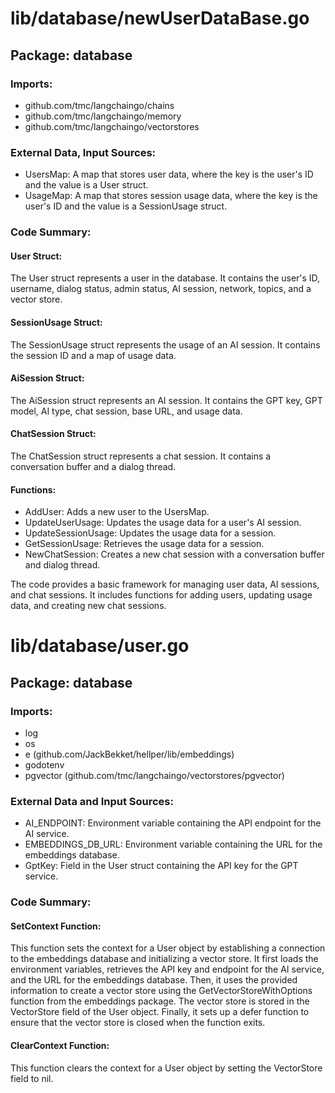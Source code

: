 # lib/database/newUserDataBase.go  
## Package: database  
  
### Imports:  
  
- github.com/tmc/langchaingo/chains  
- github.com/tmc/langchaingo/memory  
- github.com/tmc/langchaingo/vectorstores  
  
### External Data, Input Sources:  
  
- UsersMap: A map that stores user data, where the key is the user's ID and the value is a User struct.  
- UsageMap: A map that stores session usage data, where the key is the user's ID and the value is a SessionUsage struct.  
  
### Code Summary:  
  
#### User Struct:  
  
The User struct represents a user in the database. It contains the user's ID, username, dialog status, admin status, AI session, network, topics, and a vector store.  
  
#### SessionUsage Struct:  
  
The SessionUsage struct represents the usage of an AI session. It contains the session ID and a map of usage data.  
  
#### AiSession Struct:  
  
The AiSession struct represents an AI session. It contains the GPT key, GPT model, AI type, chat session, base URL, and usage data.  
  
#### ChatSession Struct:  
  
The ChatSession struct represents a chat session. It contains a conversation buffer and a dialog thread.  
  
#### Functions:  
  
- AddUser: Adds a new user to the UsersMap.  
- UpdateUserUsage: Updates the usage data for a user's AI session.  
- UpdateSessionUsage: Updates the usage data for a session.  
- GetSessionUsage: Retrieves the usage data for a session.  
- NewChatSession: Creates a new chat session with a conversation buffer and dialog thread.  
  
The code provides a basic framework for managing user data, AI sessions, and chat sessions. It includes functions for adding users, updating usage data, and creating new chat sessions.  
  
# lib/database/user.go  
## Package: database  
  
### Imports:  
  
- log  
- os  
- e (github.com/JackBekket/hellper/lib/embeddings)  
- godotenv  
- pgvector (github.com/tmc/langchaingo/vectorstores/pgvector)  
  
### External Data and Input Sources:  
  
- AI_ENDPOINT: Environment variable containing the API endpoint for the AI service.  
- EMBEDDINGS_DB_URL: Environment variable containing the URL for the embeddings database.  
- GptKey: Field in the User struct containing the API key for the GPT service.  
  
### Code Summary:  
  
#### SetContext Function:  
  
This function sets the context for a User object by establishing a connection to the embeddings database and initializing a vector store. It first loads the environment variables, retrieves the API key and endpoint for the AI service, and the URL for the embeddings database. Then, it uses the provided information to create a vector store using the GetVectorStoreWithOptions function from the embeddings package. The vector store is stored in the VectorStore field of the User object. Finally, it sets up a defer function to ensure that the vector store is closed when the function exits.  
  
#### ClearContext Function:  
  
This function clears the context for a User object by setting the VectorStore field to nil.  
  
